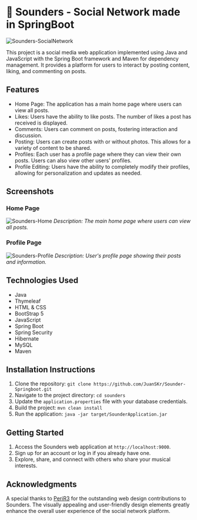 # 🍃 Sounders - Social Network made in SpringBoot

![Sounders-SocialNetwork](https://i.imgur.com/Uq7AT4d.png)

This project is a social media web application implemented using Java and JavaScript with the Spring Boot framework and Maven for dependency management. It provides a platform for users to interact by posting content, liking, and commenting on posts.

## Features

- Home Page: The application has a main home page where users can view all posts.  
- Likes: Users have the ability to like posts. The number of likes a post has received is displayed.  
- Comments: Users can comment on posts, fostering interaction and discussion.  
- Posting: Users can create posts with or without photos. This allows for a variety of content to be shared.  
- Profiles: Each user has a profile page where they can view their own posts. Users can also view other users' profiles.  
- Profile Editing: Users have the ability to completely modify their profiles, allowing for personalization and updates as needed.

## Screenshots

### Home Page
![Sounders-Home](https://i.imgur.com/Sh5Po6F.png)
*Description: The main home page where users can view all posts.*

### Profile Page
![Sounders-Profile](https://i.imgur.com/X9vzexc.png)
*Description: User's profile page showing their posts and information.*

## Technologies Used
- Java
- Thymeleaf
- HTML & CSS
- BootStrap 5
- JavaScript
- Spring Boot
- Spring Security
- Hibernate
- MySQL
- Maven

## Installation Instructions

1. Clone the repository: `git clone https://github.com/JuanSKr/Sounder-Springboot.git`
2. Navigate to the project directory: `cd sounders`
3. Update the `application.properties` file with your database credentials.
4. Build the project: `mvn clean install`
5. Run the application: `java -jar target/SounderApplication.jar`

## Getting Started

1. Access the Sounders web application at `http://localhost:9000`.
2. Sign up for an account or log in if you already have one.
3. Explore, share, and connect with others who share your musical interests.

## Acknowledgments

A special thanks to [PeriR3](https://github.com/PeriR3) for the outstanding web design contributions to Sounders. The visually appealing and user-friendly design elements greatly enhance the overall user experience of the social network platform.



